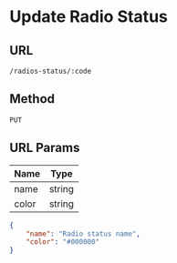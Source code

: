 # Update Radio Status

## URL
`/radios-status/:code`

## Method
`PUT`

## URL Params
| Name | Type |
| --- | --- |
| name | string |
| color | string |

```json
{
    "name": "Radio status name",
    "color": "#000000"
}
```
